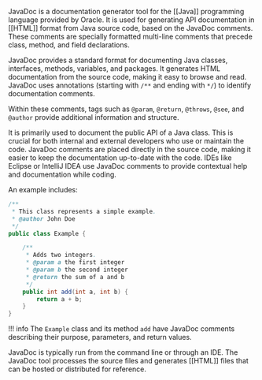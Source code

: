 JavaDoc is a documentation generator tool for the [[Java]] programming language provided by Oracle. It is used for generating API documentation in [[HTML]] format from Java source code, based on the JavaDoc comments. These comments are specially formatted multi-line comments that precede class, method, and field declarations.

JavaDoc provides a standard format for documenting Java classes, interfaces, methods, variables, and packages. It generates HTML documentation from the source code, making it easy to browse and read. JavaDoc uses annotations (starting with `/**` and ending with `*/`) to identify documentation comments.

Within these comments, tags such as `@param`, `@return`, `@throws`, `@see`, and `@author` provide additional information and structure.

It is primarily used to document the public API of a Java class. This is crucial for both internal and external developers who use or maintain the code. JavaDoc comments are placed directly in the source code, making it easier to keep the documentation up-to-date with the code. IDEs like Eclipse or IntelliJ IDEA use JavaDoc comments to provide contextual help and documentation while coding.

An example includes:

```java
/**
 * This class represents a simple example.
 * @author John Doe
 */
public class Example {

    /**
     * Adds two integers.
     * @param a the first integer
     * @param b the second integer
     * @return the sum of a and b
     */
    public int add(int a, int b) {
        return a + b;
    }
}
```


!!! info
    The `Example` class and its method `add` have JavaDoc comments describing their purpose, parameters, and return values.

JavaDoc is typically run from the command line or through an IDE. The JavaDoc tool processes the source files and generates [[HTML]] files that can be hosted or distributed for reference.

